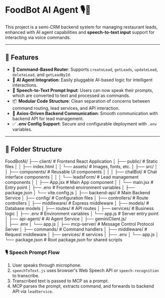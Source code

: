 # FoodBot AI Agent 🎙️🤖

This project is a semi-CRM backend system for managing restaurant leads, enhanced with AI agent capabilities and **speech-to-text input** support for interacting via voice commands.

---

## 🚀 Features

- 🔧 **Command-Based Router**: Supports `createLead`, `getLeads`, `updateLead`, `deleteLead`, and `getLeadById`.
- 🧠 **AI Agent Integration**: Easily pluggable AI-based logic for intelligent interactions.
- 🎤 **Speech-to-Text Prompt Input**: Users can now speak their prompts, which are converted to text and processed as commands.
- 📦 **Modular Code Structure**: Clean separation of concerns between command routing, lead services, and API interaction.
- 📡 **Axios-Driven Backend Communication**: Smooth communication with backend API for lead management.
- ✅ **.env Config Support**: Secure and configurable deployment with `.env` variables.

---

## 📁 Folder Structure
FoodBotAI/
├── client/                      # Frontend React Application
│   ├── public/                 # Static files
│   │   ├── index.html
│   │   └── assets/             # Images, fonts, etc.
│   ├── src/
│   │   ├── components/         # Reusable UI components
│   │   │   ├── chatBot/          # Chat interface components
│   │   │   └── leadsForm/         # Lead management components
│   │   ├── App.jsx            # Main App component
│   │   └── main.jsx           # Entry point
│   ├── .env                   # Frontend environment variables
│   ├── package.json
│   └── vite.config.js
│
├── backend-api/                # Main Backend Service
│   ├── config/                # Configuration files
│   ├── controllers/           # Route controllers
│   ├── middleware/            # Express middleware
│   ├── models/                # Database models
│   ├── routes/                # API routes
│   ├── services/              # Business logic
│   ├── .env                  # Environment variables
│   └── app.js             # Server entry point
│
├── api-agent/                 # AI Agent Service
│   ├── geminiClient.js/                
│   ├── .env
│   └── app.js
│
├── mcp-server/               # Message Control Protocol Server
│   ├── commands/            # Command handlers
│   ├── middleware/          # Request middleware
│   ├── services/               # services 
│   ├── .env
│   └── app.js
│
└── package.json             # Root package.json for shared scripts

### 🎙️ Speech Prompt Flow

1. User speaks through microphone.
2. `speechToText.js` uses browser's Web Speech API or `speech-recognition` to transcribe.
3. Transcribed text is passed to MCP as a prompt.
4. MCP parses the prompt, extracts command, and forwards to backend API via `leadService`.
